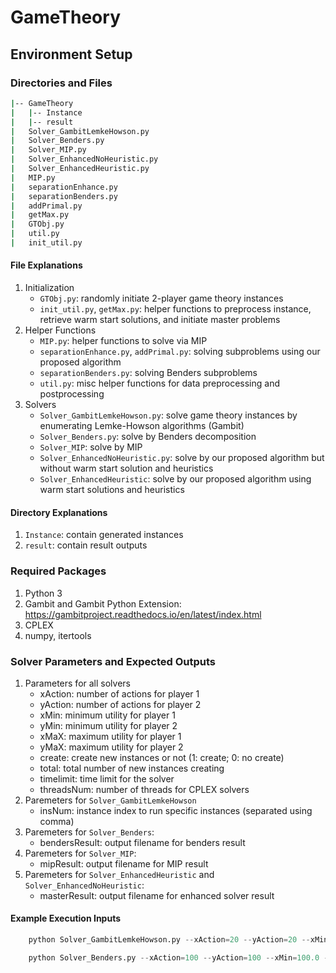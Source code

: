 # GameTheory

## Environment Setup
### Directories and Files
```bash
|--	GameTheory
|	|--	Instance
|	|--	result
|	Solver_GambitLemkeHowson.py
|	Solver_Benders.py
|	Solver_MIP.py
|	Solver_EnhancedNoHeuristic.py
|	Solver_EnhancedHeuristic.py
|	MIP.py
|	separationEnhance.py
|	separationBenders.py
|	addPrimal.py
|	getMax.py
|	GTObj.py
|	util.py
|	init_util.py
```

#### File Explanations
1. Initialization
	- `GTObj.py`: randomly initiate 2-player game theory instances
	- `init_util.py`, `getMax.py`: helper functions to preprocess instance, retrieve warm start solutions, and initiate master problems
2. Helper Functions
	- `MIP.py`: helper functions to solve via MIP
	- `separationEnhance.py`, `addPrimal.py`: solving subproblems using our proposed algorithm 
	- `separationBenders.py`: solving Benders subproblems
	- `util.py`: misc helper functions for data preprocessing and postprocessing
3. Solvers
	- `Solver_GambitLemkeHowson.py`: solve game theory instances by enumerating Lemke-Howson algorithms (Gambit)
	- `Solver_Benders.py`: solve by Benders decomposition
	- `Solver_MIP`: solve by MIP
	- `Solver_EnhancedNoHeuristic.py`: solve by our proposed algorithm but without warm start solution and heuristics
	- `Solver_EnhancedHeuristic`: solve by our proposed algorithm using warm start solutions and heuristics

#### Directory Explanations
1. `Instance`: contain generated instances
2. `result`: contain result outputs

### Required Packages
1. Python 3
2. Gambit and Gambit Python Extension: https://gambitproject.readthedocs.io/en/latest/index.html
3. CPLEX
4. numpy, itertools


### Solver Parameters and Expected Outputs
1. Parameters for all solvers
	- xAction: number of actions for player 1
	- yAction: number of actions for player 2
	- xMin: minimum utility for player 1
	- yMin: minimum utility for player 2
	- xMaX: maximum utility for player 1
	- yMaX: maximum utility for player 2
	- create: create new instances or not (1: create; 0: no create)
	- total: total number of new instances creating
	- timelimit: time limit for the solver
	- threadsNum: number of threads for CPLEX solvers
2. Paremeters for `Solver_GambitLemkeHowson`
	- insNum: instance index to run specific instances (separated using comma)
3. Paremeters for `Solver_Benders`:
	- bendersResult: output filename for benders result
4. Paremeters for `Solver_MIP`:
	- mipResult: output filename for MIP result
5. Paremeters for `Solver_EnhancedHeuristic` and `Solver_EnhancedNoHeuristic`:
	- masterResult: output filename for enhanced solver result

#### Example Execution Inputs
```python
	python Solver_GambitLemkeHowson.py --xAction=20 --yAction=20 --xMin=100.0 --xMax=200.0 --yMin=100.0 --yMax=200.0 --create=0 --total=10 -    -timelimit=21600.0 --threadsNum=1 --lemkeOut=lemke20.csv
```

```python
	python Solver_Benders.py --xAction=100 --yAction=100 --xMin=100.0 --xMax=200.0 --yMin=100.0 --yMax=20    0.0 --create=0 --total=10 --threadsNum=1 --timelimit=21600.0 --bendersResult=resultBender100.csv

```
